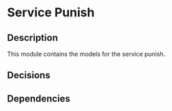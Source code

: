 # Service Punish

## Description

This module contains the models for the service punish.

## Decisions

## Dependencies
